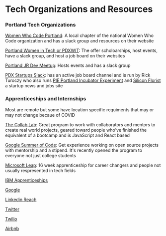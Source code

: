 # Tech Organizations and Resources

### Portland Tech Organizations

[Women Who Code Portland](https://www.womenwhocode.com/portland): A local chapter of the national Women Who Code organization and has a slack group and resources on their website

[Portland Women in Tech or PDXWIT](https://www.pdxwit.org/): The offer scholoarships, host events, have a slack group, and host a job board on their websites

[Portland JR Dev Meetup](https://www.meetup.com/Portland-JR-DEVELOPER-Meetup/): Hosts events and has a slack group

[PDX Startups Slack](https://pdxslack.com/): has an active job board channel and is run by Rick Turoczy who also runs [PIE Portland Incubator Experiment](http://www.piepdx.com/) and [Silicon Florist](https://siliconflorist.com/) a startup news and jobs site

### Apprenticeships and Internships

Most are remote but some have location specific requiments that may or may not change becaue of COVID

[The Collab Lab](https://the-collab-lab.codes/): Great program to work with collaborators and mentors to create real world projects, geared toward people who've finished the equivalent of a bootcamp and is JavaScript and React based

[Google Summer of Code](https://summerofcode.withgoogle.com/): Get experience working on open source projects with mentorship and a stipend. It's recently opened the program to everyone not just college students

[Microsoft Leap](https://www.microsoft.com/en-us/leap/): 16 week apprenticeship for career changers and people not usually respresented in tech fields

[IBM Apprenticeships](https://www.ibm.com/us-en/employment/newcollar/apprenticeships/)

[Google](https://buildyourfuture.withgoogle.com/programs/apprenticeships/)

[Linkedin Reach](https://careers.linkedin.com/reach)

[Twitter](https://careers.twitter.com/en/programs/engineering-apprenticeship-program.html)

[Twilio](https://www.twilio.com/company/diversity/hatch)

[Airbnb](https://medium.com/airbnb-engineering/inside-connect-airbnbs-engineering-apprenticeship-program-c26d6eb2768c)
